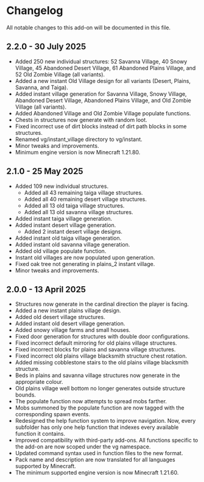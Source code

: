 # Changelog

All notable changes to this add-on will be documented in this file.

## 2.2.0 - 30 July 2025

- Added 250 new individual structures: 52 Savanna Village, 40 Snowy Village, 45 Abandoned Desert Village, 61 Abandoned Plains Village, and 52 Old Zombie Village (all variants).
- Added a new instant Old Village design for all variants (Desert, Plains, Savanna, and Taiga).
- Added instant village generation for Savanna Village, Snowy Village, Abandoned Desert Village, Abandoned Plains Village, and Old Zombie Village (all variants).
- Added Abandoned Village and Old Zombie Village populate functions.
- Chests in structures now generate with random loot.
- Fixed incorrect use of dirt blocks instead of dirt path blocks in some structures.
- Renamed vg/instant_village directory to vg/instant.
- Minor tweaks and improvements.
- Minimum engine version is now Minecraft 1.21.80.

## 2.1.0 - 25 May 2025

- Added 109 new individual structures.
    - Added all 43 remaining taiga village structures.
    - Added all 40 remaining desert village structures.
    - Added all 13 old taiga village structures.
    - Added all 13 old savanna village structures.
- Added instant taiga village generation.
- Added instant desert village generation.
    - Added 2 instant desert village designs.
- Added instant old taiga village generation.
- Added instant old savanna village generation.
- Added old village populate function.
- Instant old villages are now populated upon generation.
- Fixed oak tree not generating in plains_2 instant village.
- Minor tweaks and improvements.

## 2.0.0 - 13 April 2025

- Structures now generate in the cardinal direction the player is facing.
- Added a new instant plains village design.
- Added old desert village structures.
- Added instant old desert village generation.
- Added snowy village farms and small houses.
- Fixed door generation for structures with double door configurations.
- Fixed incorrect default mirroring for old plains village structures.
- Fixed incorrect blocks for plains and savanna village structures.
- Fixed incorrect old plains village blacksmith structure chest rotation.
- Added missing cobblestone stairs to the old plains village blacksmith structure.
- Beds in plains and savanna village structures now generate in the appropriate colour.
- Old plains village well bottom no longer generates outside structure bounds.
- The populate function now attempts to spread mobs farther.
- Mobs summoned by the populate function are now tagged with the corresponding spawn events.
- Redesigned the help function system to improve navigation. Now, every subfolder has only one help function that indexes every available function it contains.
- Improved compatibility with third-party add-ons. All functions specific to the add-on are now scoped under the vg namespace.
- Updated command syntax used in function files to the new format.
- Pack name and description are now translated for all languages supported by Minecraft.
- The minimum supported engine version is now Minecraft 1.21.60.
